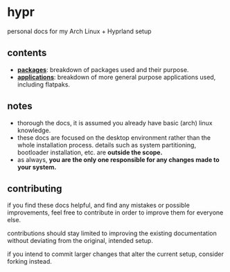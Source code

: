 # hypr
personal docs for my Arch Linux + Hyprland setup

## contents
- **[packages](/docs/packages.md)**: breakdown of packages used and their purpose.
- **[applications](/docs/applications.md)**: breakdown of more general purpose applications used, including flatpaks.

## notes
- thorough the docs, it is assumed you already have basic (arch) linux knowledge.
- these docs are focused on the desktop environment rather than the whole installation process. details such as system partitioning, bootloader installation, etc. are **outside the scope.**
- as always, **you are the only one responsible for any changes made to your system.**

## contributing

if you find these docs helpful, and find any mistakes or possible improvements, feel free to contribute in order to improve them for everyone else.

contributions should stay limited to improving the existing documentation without deviating from the original, intended setup.

if you intend to commit larger changes that alter the current setup, consider forking instead.
